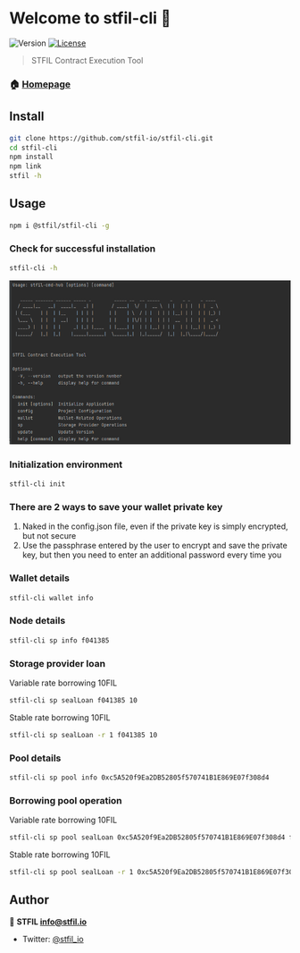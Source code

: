 # Welcome to stfil-cli 👋
![Version](https://img.shields.io/badge/version-1.1.1-blue.svg?cacheSeconds=2592000)
[![License](https://img.shields.io/badge/License-Apache%202.0-blue.svg)](https://opensource.org/licenses/Apache-2.0)

> STFIL Contract Execution Tool

### 🏠 [Homepage](https://stfil.io)

## Install

```sh
git clone https://github.com/stfil-io/stfil-cli.git
cd stfil-cli
npm install
npm link
stfil -h
```

## Usage

```sh
npm i @stfil/stfil-cli -g
```
### Check for successful installation
```sh
stfil-cli -h
```

![img.png](img.png)

### Initialization environment
```sh
stfil-cli init
```

### There are 2 ways to save your wallet private key
1. Naked in the config.json file, even if the private key is simply encrypted, but not secure
2. Use the passphrase entered by the user to encrypt and save the private key, but then you need to enter an additional password every time you


### Wallet details
```sh
stfil-cli wallet info
```

### Node details
```sh
stfil-cli sp info f041385
```

### Storage provider loan
Variable rate borrowing 10FIL
```sh
stfil-cli sp sealLoan f041385 10
```
Stable rate borrowing 10FIL
```sh
stfil-cli sp sealLoan -r 1 f041385 10
```

### Pool details
```sh
stfil-cli sp pool info 0xc5A520f9Ea2DB52805f570741B1E869E07f308d4
```

### Borrowing pool operation
Variable rate borrowing 10FIL
```sh
stfil-cli sp pool sealLoan 0xc5A520f9Ea2DB52805f570741B1E869E07f308d4 f041395 10
```
Stable rate borrowing 10FIL
```sh
stfil-cli sp pool sealLoan -r 1 0xc5A520f9Ea2DB52805f570741B1E869E07f308d4 f041395 10
```

## Author

👤 **STFIL <info@stfil.io>**

* Twitter: [@stfil\_io](https://twitter.com/stfil\_io)
